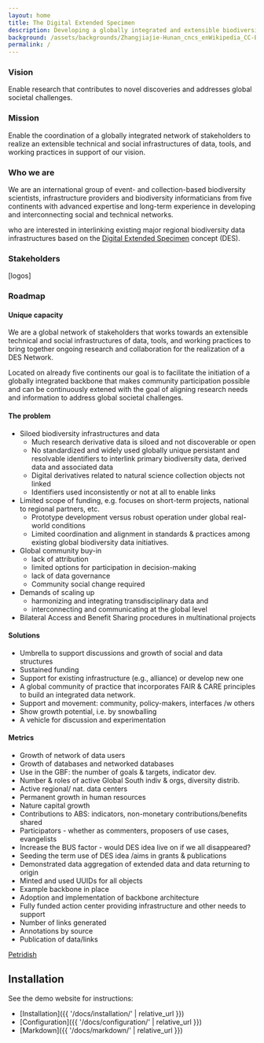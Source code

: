 ```yaml
---
layout: home
title: The Digital Extended Specimen
description: Developing a globally integrated and extensible biodiversity data infrastructure
background: /assets/backgrounds/Zhangjiajie-Hunan_cncs_enWikipedia_CC-BY-SAIntl40_the_World_Heritage_Site_Wulingyuan_in_Zhangjiajie_of_Hunan_PR_China.jpg
permalink: /
---
```


### Vision

Enable research that contributes to novel discoveries and addresses global societal challenges.

### Mission

Enable the coordination of a globally integrated network of stakeholders to realize an extensible technical and social infrastructures of data, tools, and working practices in support of our vision.

### Who we are

We are an international group of event- and collection-based biodiversity scientists, infrastructure providers and biodiversity informaticians from five continents with advanced expertise and long-term experience in developing and interconnecting social and technical networks. 

who are interested in interlinking existing major regional biodiversity data infrastructures based on the [Digital Extended Specimen](https://doi.org/10.1093/biosci/biac060) concept (DES).

### Stakeholders

[logos]

### Roadmap

#### Unique capacity

We are a global network of stakeholders that works towards an extensible technical and social infrastructures of data, tools, and working practices to bring together ongoing research and collaboration for the realization of a DES Network. 

Located on already five continents our goal is to facilitate the initiation of a globally integrated backbone that makes community participation possible and can be continuously extened with the goal of aligning research needs and information to address global societal challenges.


#### The problem

* Siloed biodiversity infrastructures and data
  * Much research derivative data is siloed and not discoverable or open
  * No standardized and widely used globally unique persistant and resolvable identifiers to interlink primary biodiversity data, derived data and associated data
  * Digital derivatives related to natural science collection objects not linked
  * Identifiers used inconsistently or not at all to enable links
* Limited scope of funding, e.g. focuses on short-term projects, national to regional partners, etc.
  * Prototype development versus robust operation under global real-world conditions 
  * Limited coordination and alignment in standards & practices among existing global biodiversity data initiatives.
* Global community buy-in
  * lack of attribution
  * limited options for participation in decision-making
  * lack of data governance
  * Community social change required
* Demands of scaling up 
  * harmonizing and integrating transdisciplinary data and
  * interconnecting and communicating at the global level
* Bilateral Access and Benefit Sharing procedures in multinational projects



#### Solutions

* Umbrella to support discussions and growth of social and data structures
* Sustained funding
* Support for existing infrastructure (e.g., alliance) or develop new one
* A global community of practice that incorporates FAIR & CARE principles to build an integrated data network.
* Support and movement: community, policy-makers, interfaces /w others
* Show growth potential, i.e. by snowballing
* A vehicle for discussion and experimentation


#### Metrics

* Growth of network of data users
* Growth of databases and networked databases
* Use in the GBF: the number of goals & targets, indicator dev.
* Number & roles of active Global South indiv & orgs, diversity distrib.
* Active regional/ nat. data centers
* Permanent growth in human resources
* Nature capital growth
* Contributions to ABS: indicators, non-monetary contributions/benefits shared
* Participators - whether as commenters, proposers of use cases, evangelists
* Increase the BUS factor - would DES idea live on if we all disappeared?
* Seeding the term use of DES idea /aims in grants & publications
* Demonstrated data aggregation of extended data and data returning to origin
* Minted and used UUIDs for all objects
* Example backbone in place
* Adoption and implementation of backbone architecture
* Fully funded action center providing infrastructure and other needs to support
* Number of links generated
* Annotations by source
* Publication of data/links











[Petridish](https://github.com/peterdesmet/petridish) 

## Installation

See the demo website for instructions:

- [Installation]({{ '/docs/installation/' | relative_url }})
- [Configuration]({{ '/docs/configuration/' | relative_url }})
- [Markdown]({{ '/docs/markdown/' | relative_url }})
